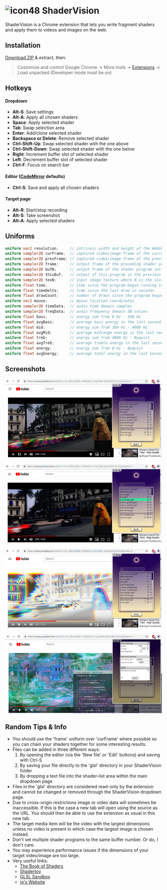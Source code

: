 # ![icon48](https://user-images.githubusercontent.com/10470041/48099653-87f80300-e1dd-11e8-8ef1-68d44ba24f8b.png) ShaderVision
ShaderVision is a Chrome extension that lets you write fragment shaders and apply them to videos and images on the web.

## Installation
[Download ZIP](https://github.com/cIay/ShaderVision/archive/master.zip) & extract, then:
> Customize and control Google Chrome -> More tools -> [Extensions](chrome://extensions/) -> Load unpacked (Developer mode must be on)

## Hotkeys
#### Dropdown
* __Alt-S__: Save settings
* __Alt-A__: Apply all chosen shaders
* __Space__: Apply selected shader
* __Tab__: Swap selection area
* __Enter__: Add/clone selected shader
* __Backspace or Delete__: Remove selected shader
* __Ctrl-Shift-Up__: Swap selected shader with the one above
* __Ctrl-Shift-Down__: Swap selected shader with the one below
* __Right__: Increment buffer slot of selected shader
* __Left__: Decrement buffer slot of selected shader
* __Ctrl-F__: Focus on search bar


#### Editor ([CodeMirror](https://codemirror.net/) defaults)
* __Ctrl-S__: Save and apply all chosen shaders

#### Target page
* __Alt-R__: Start/stop recording
* __Alt-S__: Take screenshot
* __Alt-A__: Apply selected shaders

## Uniforms
```glsl
uniform vec2 resolution;     // intrinsic width and height of the WebGL canvas in pixels
uniform sampler2D curFrame;  // captured video/image frame of the current render cycle
uniform sampler2D prevFrame; // captured video/image frame of the previous render cycle
uniform sampler2D frame;     // output frame of the preceding shader program, or curFrame if this program is first
uniform sampler2D bufN;      // output frame of the shader program set to buffer N (from 1 to 3)
uniform sampler2D thisBuf;   // output of this program in the previous render cycle as long as it has a buffer number set
uniform sampler2D texN;      // input image texture where N is the slot number (from 1 to 6)
uniform float time;          // time since the program began running in seconds
uniform float timeDelta;     // time since the last draw in seconds
uniform float drawCount;     // number of draws since the program began running
uniform vec2 mouse;          // mouse location coordinates
uniform sampler2D timeData;  // audio time domain samples
uniform sampler2D freqData;  // audio frequency domain dB values
uniform float bass;          // energy sum from 0 Hz - 300 Hz
uniform float avgBass;       // average bass energy in the last second
uniform float mid;           // energy sum from 300 Hz - 4000 Hz
uniform float avgMid;        // average midrange energy in the last second
uniform float treb;          // energy sum from 4000 Hz - Nyquist
uniform float avgTreb;       // average treble energy in the last second
uniform float energy;        // energy sum from 0 Hz - Nyquist
uniform float avgEnergy;     // average total energy in the last second
```

## Screenshots
![screen1](https://github.com/cIay/cIay.github.io/blob/master/images/ShaderVision/monaco_fluidflow.png)

![screen2](https://github.com/cIay/cIay.github.io/blob/master/images/ShaderVision/monaco_shaded.png)

![screen3](https://github.com/cIay/cIay.github.io/blob/master/images/ShaderVision/monaco_glitched.png)

![screen4](https://github.com/cIay/cIay.github.io/blob/master/images/ShaderVision/monaco_noise.PNG)

## Random Tips & Info
- You should use the 'frame' uniform over 'curFrame' where possible so you can chain your shaders together for some interesting results.
- Files can be added in three different ways: 
  1. By opening the editor (via the 'New file' or 'Edit' buttons) and saving with Ctrl-S 
  2. By saving your file directly to the 'glsl' directory in your ShaderVision folder
  3. By dropping a text file into the shader-list area within the main dropdown page
- Files in the 'glsl' directory are considered read-only by the extension and cannot be changed or removed through the ShaderVision dropdown page.
- Due to cross-origin restrictions image or video data will sometimes be inaccessible. If this is the case a new tab will open using the source as the URL. You should then be able to use the extension as usual in this new tab.
- The target media item will be the video with the largest dimensions unless no video is present in which case the largest image is chosen instead.
- Don't set multiple shader programs to the same buffer number. Or do, I don't care.
- You may experience performance issues if the dimensions of your target video/image are too large.
- Very useful links: 
  - [The Book of Shaders](https://thebookofshaders.com/)
  - [Shadertoy](https://www.shadertoy.com/)
  - [GLSL Sandbox](http://glslsandbox.com/)
  - [iq's Website](http://www.iquilezles.org/www/index.htm)
